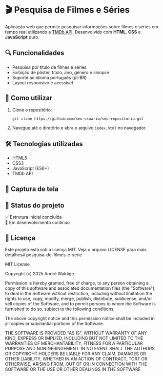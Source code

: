 # 🎬 Pesquisa de Filmes e Séries

Aplicação web que permite pesquisar informações sobre filmes e séries em tempo real utilizando a [TMDb API](https://www.themoviedb.org/documentation/api). Desenvolvido com **HTML**, **CSS** e **JavaScript** puro.

## 🔍 Funcionalidades

- Pesquisa por título de filmes e séries
- Exibição de pôster, título, ano, gênero e sinopse
- Suporte ao idioma português (pt-BR)
- Layout responsivo e acessível

## 🚀 Como utilizar

1. Clone o repositório:
   ```bash
   git clone https://github.com/seu-usuario/seu-repositorio.git
   ```
2. Navegue até o diretório e abra o arquivo `index.html` no navegador.

## 🛠️ Tecnologias utilizadas

- HTML5
- CSS3
- JavaScript (ES6+)
- TMDb API

## 📸 Captura de tela

## 📌 Status do projeto

✅ Estrutura inicial concluída  
🔄 Em desenvolvimento contínuo

## 📄 Licença

Este projeto está sob a licença MIT. Veja o arquivo LICENSE para mais detalhes# pesquisa-de-filmes-e-serie

MIT License

Copyright (c) 2025 André Waldige

Permission is hereby granted, free of charge, to any person obtaining a copy
of this software and associated documentation files (the "Software"), to deal
in the Software without restriction, including without limitation the rights
to use, copy, modify, merge, publish, distribute, sublicense, and/or sell
copies of the Software, and to permit persons to whom the Software is
furnished to do so, subject to the following conditions:

The above copyright notice and this permission notice shall be included in all
copies or substantial portions of the Software.

THE SOFTWARE IS PROVIDED "AS IS", WITHOUT WARRANTY OF ANY KIND, EXPRESS OR
IMPLIED, INCLUDING BUT NOT LIMITED TO THE WARRANTIES OF MERCHANTABILITY,
FITNESS FOR A PARTICULAR PURPOSE AND NONINFRINGEMENT. IN NO EVENT SHALL THE
AUTHORS OR COPYRIGHT HOLDERS BE LIABLE FOR ANY CLAIM, DAMAGES OR OTHER
LIABILITY, WHETHER IN AN ACTION OF CONTRACT, TORT OR OTHERWISE, ARISING FROM,
OUT OF OR IN CONNECTION WITH THE SOFTWARE OR THE USE OR OTHER DEALINGS IN THE
SOFTWARE
